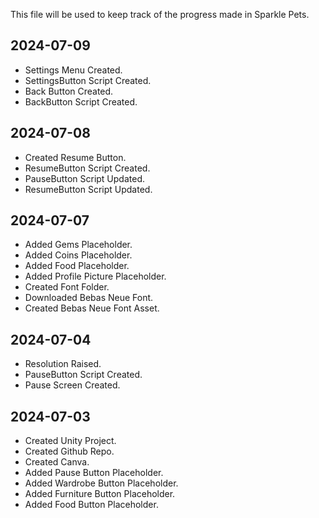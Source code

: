 This file will be used to keep track of the progress made in Sparkle Pets.

## 2024-07-09
* Settings Menu Created.
* SettingsButton Script Created.
* Back Button Created.
* BackButton Script Created.

## 2024-07-08
* Created Resume Button.
* ResumeButton Script Created.
* PauseButton Script Updated.
* ResumeButton Script Updated.

## 2024-07-07
* Added Gems Placeholder.
* Added Coins Placeholder.
* Added Food Placeholder.
* Added Profile Picture Placeholder.
* Created Font Folder.
* Downloaded Bebas Neue Font.
* Created Bebas Neue Font Asset.

## 2024-07-04
* Resolution Raised.
* PauseButton Script Created.
* Pause Screen Created.

## 2024-07-03
* Created Unity Project.
* Created Github Repo.
* Created Canva.
* Added Pause Button Placeholder.
* Added Wardrobe Button Placeholder.
* Added Furniture Button Placeholder.
* Added Food Button Placeholder.
